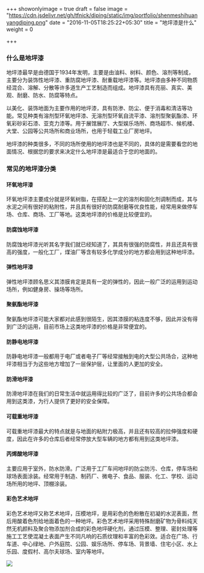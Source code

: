 +++
showonlyimage = true
draft = false
image = "https://cdn.jsdelivr.net/gh/tfnick/diping/static/img/portfolio/shenmeshihuanyangdiping.png"
date = "2016-11-05T18:25:22+05:30"
title = "地坪漆是什么"
weight = 0

+++


### 什么是地坪漆

地坪漆最早是由德国于1934年发明，主要是由油料、树料、颜色、溶剂等制成，主要分为装饰性地坪漆、重防腐地坪漆、耐重载地坪漆等。地坪漆由多种不同物质经混合、溶解、分散等许多道生产工艺制造而组成。地坪漆具有亮丽、真实、美观、耐磨、防水、防腐等特点。

以美化、装饰地面为主要作用的地坪漆，具有防渗、防尘、便于消毒和清洁等功能。常见种类有溶剂型环氧地坪漆、无溶剂型环氧自流平漆、溶剂型聚氨酯漆、环氧彩砂彩石漆、亚克力漆等。用于展馆展厅、大型娱乐场所、商场超市、候机楼、大堂、公园等公共场所和商业场所，也用于轻载工业厂房地坪。

地坪漆的种类很多，不同的场所使用的地坪漆也是不同的，具体的是需要看您的地面情况、根据您的要求来决定什么地坪漆是最适合于您的地面的。

### 常见的地坪漆分类

#### 环氧地坪漆

环氧地坪漆主要成分就是环氧树脂，在搭配上一定的溶剂和固化剂调制而成，其与水泥之间有很好的粘附性，并且具有很好的防腐耐磨等优良性能，经常用来做停车场、仓库、商场、工厂等地。这类地坪漆的价格是比较便宜的。

#### 防腐蚀地坪漆

防腐蚀地坪漆光听其名字我们就已经知道了，其具有很强的防腐性，并且还具有很高的强度，一般化工厂，煤油厂等含有较多化学成分的地方都会用到这种地坪漆。

#### 弹性地坪漆

弹性地坪漆顾名思义其漆膜肯定是具有一定的弹性的，因此一般广泛的运用到运动场所，例如健身房、操场等场所。

#### 聚氨酯地坪漆

聚氨酯地坪漆可能大家都对此感到很陌生，因其漆膜的粘连度不够，因此并没有得到广泛的运用，目前市场上这类地坪漆的价格是非常便宜的。

#### 防静电地坪漆

防静电地坪漆一般都用于电厂或者电子厂等经常接触到电的大型公共场合，这种地坪漆相当于为这些地方增加了一层保护层，让里面的人更加的安全。

#### 防滑地坪漆

防滑地坪漆在我们的日常生活中就运用得比较的广泛了，目前许多的公共场合都会用到这类漆，为行人提供了更好的安全保障。

#### 可载重地坪漆

可载重地坪漆最大的特点就是与地面的粘附力极高，并且还有较高的拉伸强度和硬度，因此在许多的仓库后者经常停放大型车辆的地方都有用到这类地坪漆。

#### 丙烯酸地坪漆

主要应用于室外，防水防滑。广泛用于工厂车间地坪的防尘防污、仓库，停车场和球场表面涂装。经常用于制造、制药厂、微电子、食品、服装、化工、学校、运动场所用的地坪、顶棚涂装。

#### 彩色艺术地坪

彩色艺术地坪又称艺术地坪，压模地坪，是用彩色的色粉散在初凝的水泥表面，然后用酸着色剂给地面着色的一种地坪。彩色艺术地坪采用特殊耐磨矿物为骨料纯天然无机颜料及聚合物添加剂合成的彩色地坪硬化剂，通过压模、整理、密封处理等施工工艺使混凝土表面产生不同凡响的石质纹理和丰富的色彩效。适合在广场、行车道、中心绿地、户外庭院、公园、娱乐场所、停车场、背景墙、住宅小区、水上乐园、度假村、高尔夫球场、室内等地坪。


![](https://cdn.jsdelivr.net/gh/tfnick/diping/content/portfolio/assets/3fdf6fc5731f38ff0dedd25e5929bf57-20210309001149961.jpg)
